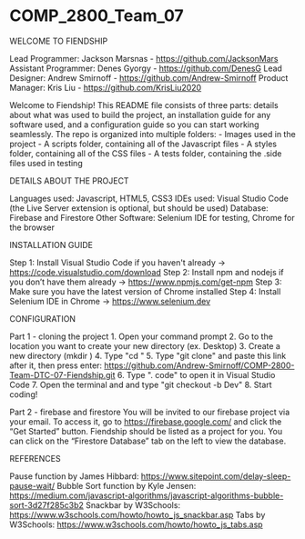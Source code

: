 # COMP_2800_Team_07

WELCOME TO FIENDSHIP

Lead Programmer: Jackson Marsnas - https://github.com/JacksonMars
Assistant Programmer: Denes Gyorgy - https://github.com/DenesG
Lead Designer: Andrew Smirnoff - https://github.com/Andrew-Smirnoff
Product Manager: Kris Liu - https://github.com/KrisLiu2020

Welcome to Fiendship! This README file consists of three parts: details about what was used to build the project, an installation guide for any software used, and a configuration guide so you can start working seamlessly. The repo is organized into multiple folders:
    - Images used in the project
    - A scripts folder, containing all of the Javascript files
    - A styles folder, containing all of the CSS files
    - A tests folder, containing the .side files used in testing


DETAILS ABOUT THE PROJECT

Languages used: Javascript, HTML5, CSS3
IDEs used: Visual Studio Code (the Live Server extension is optional, but should be used)
Database: Firebase and Firestore
Other Software: Selenium IDE for testing, Chrome for the browser

INSTALLATION GUIDE

Step 1: Install Visual Studio Code if you haven't already -> https://code.visualstudio.com/download
Step 2: Install npm and nodejs if you don’t have them already -> https://www.npmjs.com/get-npm
Step 3: Make sure you have the latest version of Chrome installed
Step 4: Install Selenium IDE in Chrome -> https://www.selenium.dev


CONFIGURATION

Part 1 - cloning the project
    1. Open your command prompt
    2. Go to the location you want to create your new directory (ex. Desktop)
    3. Create a new directory (mkdir <directory name>)
    4. Type "cd <directory name>"
    5. Type "git clone" and paste this link after it, then press enter: https://github.com/Andrew-Smirnoff/COMP-2800-Team-DTC-07-Fiendship.git
    6. Type ". code" to open it in Visual Studio Code
    7. Open the terminal and and type "git checkout -b <your branch name> Dev"
    8. Start coding!

Part 2 - firebase and firestore
You will be invited to our firebase project via your email. To access it, go to https://firebase.google.com/ and click the “Get Started” button. Fiendship should be listed as a project for you. You can click on the “Firestore Database” tab on the left to view the database.




REFERENCES

Pause function by James Hibbard: https://www.sitepoint.com/delay-sleep-pause-wait/
Bubble Sort function by Kyle Jensen: https://medium.com/javascript-algorithms/javascript-algorithms-bubble-sort-3d27f285c3b2
Snackbar by W3Schools: https://www.w3schools.com/howto/howto_js_snackbar.asp
Tabs by W3Schools: https://www.w3schools.com/howto/howto_js_tabs.asp